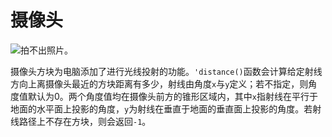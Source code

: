 # 摄像头

![拍不出照片。](block:computronics:camera)

摄像头方块为电脑添加了进行光线投射的功能。`'distance()`函数会计算给定射线方向上离摄像头最近的方块距离有多少，射线由角度`x`与`y`定义；若不指定，则角度值默认为0。两个角度值均在摄像头前方的锥形区域内，其中`x`指射线在平行于地面的水平面上投影的角度，`y`为射线在垂直于地面的垂直面上投影的角度。若射线路径上不存在方块，则会返回`-1`。

